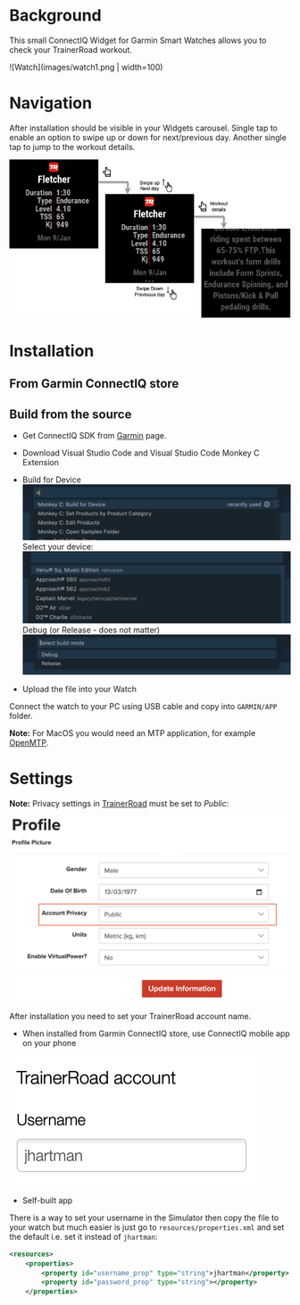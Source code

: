 # Background

This small ConnectIQ Widget for Garmin Smart Watches allows you to check your TrainerRoad workout.

![Watch](images/watch1.png | width=100)

# Navigation

After installation should be visible in your Widgets carousel. Single tap to enable an option to swipe up or down for next/previous day. Another single tap to jump to the workout details.

![Flow Chart](images/FlowChart.png)

# Installation

## From Garmin ConnectIQ store

<Not published yet>

## Build from the source

* Get ConnectIQ SDK from [Garmin](https://developer.garmin.com/connect-iq/sdk/) page.
* Download Visual Studio Code and Visual Studio Code Monkey C Extension
* Build for Device
![build1](images/build/build1.png)
Select your device:
![build2](images/build/build2.png)
Debug (or Release - does not matter)
![build3](images/build/build3.png)

* Upload the file into your Watch

Connect the watch to your PC using USB cable and copy into `GARMIN/APP` folder.

**Note:** For MacOS you would need an MTP application, for example [OpenMTP](https://openmtp.ganeshrvel.com/).

# Settings

**Note:** Privacy settings in [TrainerRoad](https://www.trainerroad.com/app/profile/rider-information) must be set to *Public*:

![](images/privacy.png)

After installation you need to set your TrainerRoad account name.

* When installed from Garmin ConnectIQ store, use ConnectIQ mobile app on your phone

![](images/settings.png)

* Self-built app

There is a way to set your username in the Simulator then copy the file to your watch but much easier is just go to `resources/properties.xml` and set the default i.e. set it instead of `jhartman`:

```xml
<resources>
    <properties>
        <property id="username_prop" type="string">jhartman</property>
        <property id="password_prop" type="string"></property>
    </properties>
```


